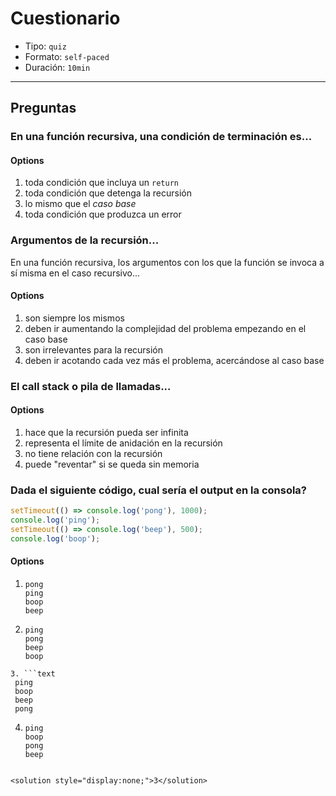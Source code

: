 # Cuestionario

* Tipo: `quiz`
* Formato: `self-paced`
* Duración: `10min`

***

## Preguntas

### En una función recursiva, una condición de terminación es...

#### Options

1. toda condición que incluya un `return`
2. toda condición que detenga la recursión
3. lo mismo que el _caso base_
4. toda condición que produzca un error

<solution style="display:none;">2</solution>

### Argumentos de la recursión...

En una función recursiva, los argumentos con los que la función se invoca a sí
misma en el caso recursivo...

#### Options

1. son siempre los mismos
2. deben ir aumentando la complejidad del problema empezando en el caso base
3. son irrelevantes para la recursión
4. deben ir acotando cada vez más el problema, acercándose al caso base

<solution style="display:none;">4</solution>

### El call stack o pila de llamadas...

#### Options

1. hace que la recursión pueda ser infinita
2. representa el límite de anidación en la recursión
3. no tiene relación con la recursión
4. puede "reventar" si se queda sin memoria

<solution style="display:none;">2,4</solution>

### Dada el siguiente código, cual sería el output en la consola?

```js
setTimeout(() => console.log('pong'), 1000);
console.log('ping');
setTimeout(() => console.log('beep'), 500);
console.log('boop');
```

#### Options

1. ```text
   pong
   ping
   boop
   beep
   ```
2. ```text
   ping
   pong
   beep
   boop
  ```
3. ```text
   ping
   boop
   beep
   pong
   ```
4. ```text
   ping
   boop
   pong
   beep
  ```

<solution style="display:none;">3</solution>
